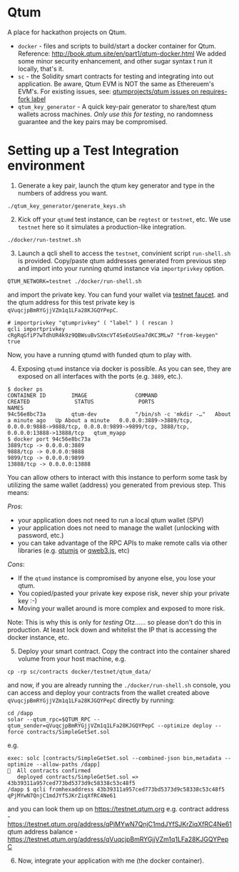 # Qtum
A place for hackathon projects on Qtum.

* `docker` - files and scripts to build/start a docker container for Qtum.
Reference: http://book.qtum.site/en/part1/qtum-docker.html
We added some minor security enhancement, and other sugar syntax t run it locally, that's it.
* `sc` - the Solidity smart contracts for testing and integrating into out
application. Be aware, Qtum EVM is NOT the same as Ethereuem's EVM's. For existing issues,
see: [qtumprojects/qtum issues on requires-fork label](https://github.com/qtumproject/qtum/issues?q=is%3Aissue+is%3Aopen+label%3Arequires-fork)
* `qtum_key_generator` - A quick key-pair generator to share/test qtum wallets across
machines. *Only use this for testing*, no randomness guarantee and the key pairs may
be compromised.

# Setting up a Test Integration environment
1. Generate a key pair, launch the qtum key generator and type in the numbers of
address you want.
```
./qtum_key_generator/generate_keys.sh
```

2. Kick off your `qtumd` test instance, can be `regtest` or `testnet`, etc. We use `testnet`
here so it simulates a production-like integration.
```
./docker/run-testnet.sh
```

3. Launch a qcli shell to access the `testnet`, convinient script `run-shell.sh` is provided.
Copy/paste qtum addresses generated from previous step and import into your running qtumd
instance via `importprivkey` option.
```
QTUM_NETWORK=testnet ./docker/run-shell.sh 
```
and import the private key. You can fund your wallet via [testnet faucet](http://testnet-faucet.qtum.info/#!/).
and the qtum address for this test private key is `qVuqcjpBmRYGjjVZm1q1LFa28KJGQYPepC`.
```
# importprivkey "qtumprivkey" ( "label" ) ( rescan )
qcli importprivkey cRgRqGfiP7wTdhUR4k9z9QBWsuBvSXmcVT4SeEoUSea7dKC3MLw7 "from-keygen" true
```
Now, you have a running qtumd with funded qtum to play with.

4. Exposing `qtumd` instance via docker is possible. As you can see, they are exposed on
all interfaces with the ports (e.g. `3889`, etc.).
```
$ docker ps
CONTAINER ID        IMAGE               COMMAND                  CREATED              STATUS              PORTS                                                                                                        NAMES
94c56e8bc73a        qtum-dev            "/bin/sh -c 'mkdir -…"   About a minute ago   Up About a minute   0.0.0.0:3889->3889/tcp, 0.0.0.0:9888->9888/tcp, 0.0.0.0:9899->9899/tcp, 3888/tcp, 0.0.0.0:13888->13888/tcp   qtum_myapp
$ docker port 94c56e8bc73a
3889/tcp -> 0.0.0.0:3889
9888/tcp -> 0.0.0.0:9888
9899/tcp -> 0.0.0.0:9899
13888/tcp -> 0.0.0.0:13888
```
You can allow others to interact with this instance to perform some task by utilizing
the same wallet (address) you generated from previous step. This means:

*Pros*:
* your application does not need to run a local qtum wallet (SPV)
* your application does not need to manage the wallet (unlocking with password, etc.)
* you can take advantage of the RPC APIs to make remote calls via other libraries (e.g. [qtumjs](https://github.com/qtumproject/qtumjs)
or [qweb3.js](https://github.com/bodhiproject/qweb3.js), etc)

*Cons*:
* If the `qtumd` instance is compromised by anyone else, you lose your qtum.
* You copied/pasted your private key expose risk, never ship your private key :-)
* Moving your wallet around is more complex and exposed to more risk.

Note: This is why this is only for *testing* Otz...... so please don't do this in production.
At least lock down and whitelist the IP that is accessing the docker instance, etc.

5. Deploy your smart contract. Copy the contract into the container shared volume
from your host machine, e.g.
```
cp -rp sc/contracts docker/testnet/qtum_data/
```
and now, if you are already running the `./docker/run-shell.sh` console, you can access
and deploy your contracts from the wallet created above `qVuqcjpBmRYGjjVZm1q1LFa28KJGQYPepC`
directly by running:
```
cd /dapp
solar --qtum_rpc=$QTUM_RPC --qtum_sender=qVuqcjpBmRYGjjVZm1q1LFa28KJGQYPepC --optimize deploy --force contracts/SimpleGetSet.sol
```

e.g.
```
exec: solc [contracts/SimpleGetSet.sol --combined-json bin,metadata --optimize --allow-paths /dapp]
🚀  All contracts confirmed
   deployed contracts/SimpleGetSet.sol => 43b39311a957ced773bd5373d9c58338c53c48f5
/dapp $ qcli fromhexaddress 43b39311a957ced773bd5373d9c58338c53c48f5
qPjMYwN7QnjC1mdJYfSJKrZiqXfRC4Ne61
```
and you can look them up on https://testnet.qtum.org e.g.
contract address - https://testnet.qtum.org/address/qPjMYwN7QnjC1mdJYfSJKrZiqXfRC4Ne61
qtum address balance - https://testnet.qtum.org/address/qVuqcjpBmRYGjjVZm1q1LFa28KJGQYPepC

6. Now, integrate your application with me (the docker container).



